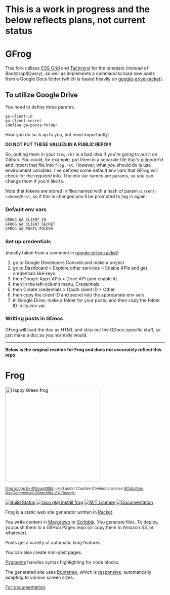 # This is a work in progress and the below reflects plans, not current status
# GFrog

This fork utilizes [CSS Grid](https://learncssgrid.com/#naming-positioning-items-grid-areas) and [Tachyons](https://tachyons.io/) for the template (instead of Bootstrap/jQuery), as well as implements a command to load new posts from a Google Docs folder (which is based heavily on [google-drive-racket](https://github.com/fgmart/google-drive-racket)).

## To utilize Google Drive
You need to define three params:
```
ga-client-id
ga-client-secret
(define ga-posts-folder
```
How you do so is up to you, but most importantly:

**DO NOT PUT THESE VALUES IN A PUBLIC REPO!!!**

So, putting them in your `frog.rkt` is a bad idea if you're going to put it on Github. You could, for example, put them in a separate file that's gitignore'd and import that file into `frog.rkt`. However, what you should do is use environment variables. I've defined some default env vars that GFrog will check for the required info. The env var names are params, so you can change them if you'd like to.

Note that tokens are stored in files named with a hash of param `current-scheme/host`, so if this is changed you'll be prompted to log in again.

### Default env vars
```
GFROG_GA_CLIENT_ID
GFROG_GA_CLIENT_SECRET
GFROG_GA_POSTS_FOLDER
```

### Set up credentials
(mostly taken from a comment in [google-drive-racket](https://github.com/fgmart/google-drive-racket))
1. go to Google Developers Console and make a project
2. go to Dashboard > Explore other services > Enable APIs and get credentials like keys
3. then Google Apps APIs > Drive API (and enable it)
4. then in the left-column menu, Credentials
5. then Create credentials > Oauth client ID > Other
6. then copy the client ID and secret into the appropriate env vars.
7. in Google Drive, make a folder for your posts, and then copy the folder ID in its env var.

### Writing posts in GDocs
GFrog will load the doc as HTML and strip out the GDocs-specific stuff, so just make a doc as you normally would.

---
**Below is the original readme for Frog and does not accurately reflect this repo**

# Frog

<p><a href="http://www.flickr.com/photos/doug88888/4717363945/" title="Happy Green frog by @Doug88888, on Flickr"><img src="http://farm5.staticflickr.com/4070/4717363945_b73afd78a9.jpg" width="300" height="300" alt="Happy Green frog"></a></p>

<p><sub><em><a href="http://www.flickr.com/photos/doug88888/4717363945/">Frog image by @Goug8888</a>, used under Creative Commons license <a href="http://creativecommons.org/licenses/by-nc-sa/2.0/">Attribution-NonCommercial-ShareAlike 2.0 Generic</a>.</em></sub></p>

[![Build Status](https://travis-ci.org/greghendershott/frog.svg?branch=master)](https://travis-ci.org/greghendershott/frog)
[![raco pkg install frog](https://img.shields.io/badge/raco_pkg_install-frog-aa00ff.svg)](http://pkgs.racket-lang.org/package/frog)
[![MIT License](https://img.shields.io/badge/license-MIT-118811.svg)](frog/LICENSE)
[![Documentation](https://img.shields.io/badge/Docs-Documentation-blue.svg)](http://docs.racket-lang.org/frog/index.html)

Frog is a static web site generator written in [Racket][].

You write content in [Markdown][] or [Scribble][]. You generate
files. To deploy, you push them to a GitHub Pages repo (or copy them
to Amazon S3, or whatever).

Posts get a variety of automatic blog features.

You can also create non-post pages.

[Pygments][] handles syntax highlighting for code blocks.

The generated site uses [Bootstrap][], which is [responsive][],
automatically adapting to various screen sizes.

[Full documentation](http://docs.racket-lang.org/frog/index.html).

[Racket]: http://www.racket-lang.org
[Markdown]: http://daringfireball.net/projects/markdown/syntax
[Scribble]: http://docs.racket-lang.org/scribble/index.html
[Pygments]: http://pygments.org/
[Bootstrap]: http://getbootstrap.com/
[responsive]: https://en.wikipedia.org/wiki/Responsive_web_design
